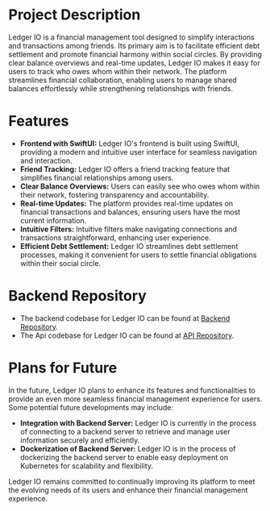 # Project Description

Ledger IO is a financial management tool designed to simplify interactions and transactions among friends. Its primary aim is to facilitate efficient debt settlement and promote financial harmony within social circles. By providing clear balance overviews and real-time updates, Ledger IO makes it easy for users to track who owes whom within their network. The platform streamlines financial collaboration, enabling users to manage shared balances effortlessly while strengthening relationships with friends.

# Features

- **Frontend with SwiftUI:** Ledger IO's frontend is built using SwiftUI, providing a modern and intuitive user interface for seamless navigation and interaction.
- **Friend Tracking:** Ledger IO offers a friend tracking feature that simplifies financial relationships among users. 
- **Clear Balance Overviews:** Users can easily see who owes whom within their network, fostering transparency and accountability.
- **Real-time Updates:** The platform provides real-time updates on financial transactions and balances, ensuring users have the most current information.
- **Intuitive Filters:** Intuitive filters make navigating connections and transactions straightforward, enhancing user experience.
- **Efficient Debt Settlement:** Ledger IO streamlines debt settlement processes, making it convenient for users to settle financial obligations within their social circle.

# Backend Repository

- The backend codebase for Ledger IO can be found at [Backend Repository](https://github.com/AlexLazcano/LedgerIO-Backend).
- The Api codebase for Ledger IO can be found at [API Repository](https://github.com/AlexLazcano/LedgerIO-APIs).


# Plans for Future

In the future, Ledger IO plans to enhance its features and functionalities to provide an even more seamless financial management experience for users. Some potential future developments may include:

- **Integration with Backend Server:** Ledger IO is currently in the process of connecting to a backend server to retrieve and manage user information securely and efficiently.
- **Dockerization of Backend Server:** Ledger IO is in the process of dockerizing the backend server to enable easy deployment on Kubernetes for scalability and flexibility.


Ledger IO remains committed to continually improving its platform to meet the evolving needs of its users and enhance their financial management experience.
